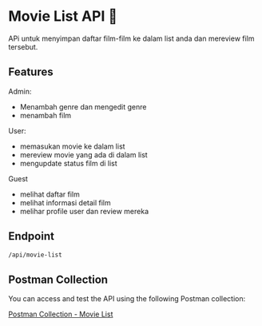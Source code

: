 # Movie List API 🎥

APi untuk menyimpan daftar film-film ke dalam list anda dan mereview film tersebut.

## Features

Admin:
- Menambah genre dan mengedit genre
- menambah film

User:
- memasukan movie ke dalam list
- mereview movie yang ada di dalam list
- mengupdate status film di list

Guest
- melihat daftar film
- melihat informasi detail film
- melihar profile user dan review mereka

## Endpoint
```sh
/api/movie-list
```

## Postman Collection

You can access and test the API using the following Postman collection:

[Postman Collection - Movie List ]([[https://postman.co/workspace/My-Workspace~9634bdef-e657-489a-8631-5e531da19fde/collection/36968510-f1be82b8-3bc7-46fb-aa7c-816634eb8231?action=share&creator=36968510&active-environment=36968510-ed1a149d-c3ec-409b-9ffd-6a18cc7c8235](https://documenter.getpostman.com/view/36968510/2sB2cd6Jp2)](https://documenter.getpostman.com/view/36968510/2sB2cd6Jp2))









  

